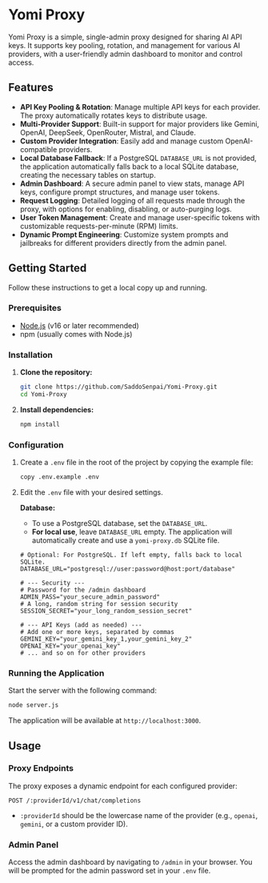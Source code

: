 # Yomi Proxy

Yomi Proxy is a simple, single-admin proxy designed for sharing AI API keys. It supports key pooling, rotation, and management for various AI providers, with a user-friendly admin dashboard to monitor and control access.

## Features

- **API Key Pooling & Rotation**: Manage multiple API keys for each provider. The proxy automatically rotates keys to distribute usage.
- **Multi-Provider Support**: Built-in support for major providers like Gemini, OpenAI, DeepSeek, OpenRouter, Mistral, and Claude.
- **Custom Provider Integration**: Easily add and manage custom OpenAI-compatible providers.
- **Local Database Fallback**: If a PostgreSQL `DATABASE_URL` is not provided, the application automatically falls back to a local SQLite database, creating the necessary tables on startup.
- **Admin Dashboard**: A secure admin panel to view stats, manage API keys, configure prompt structures, and manage user tokens.
- **Request Logging**: Detailed logging of all requests made through the proxy, with options for enabling, disabling, or auto-purging logs.
- **User Token Management**: Create and manage user-specific tokens with customizable requests-per-minute (RPM) limits.
- **Dynamic Prompt Engineering**: Customize system prompts and jailbreaks for different providers directly from the admin panel.

## Getting Started

Follow these instructions to get a local copy up and running.

### Prerequisites

- [Node.js](https://nodejs.org/) (v16 or later recommended)
- npm (usually comes with Node.js)

### Installation

1.  **Clone the repository:**
    ```bash
    git clone https://github.com/SaddoSenpai/Yomi-Proxy.git
    cd Yomi-Proxy
    ```

2.  **Install dependencies:**
    ```bash
    npm install
    ```

### Configuration

1.  Create a `.env` file in the root of the project by copying the example file:
    ```bash
    copy .env.example .env
    ```

2.  Edit the `.env` file with your desired settings.

    **Database:**
    - To use a PostgreSQL database, set the `DATABASE_URL`.
    - **For local use**, leave `DATABASE_URL` empty. The application will automatically create and use a `yomi-proxy.db` SQLite file.

    ```env
    # Optional: For PostgreSQL. If left empty, falls back to local SQLite.
    DATABASE_URL="postgresql://user:password@host:port/database"

    # --- Security ---
    # Password for the /admin dashboard
    ADMIN_PASS="your_secure_admin_password"
    # A long, random string for session security
    SESSION_SECRET="your_long_random_session_secret"

    # --- API Keys (add as needed) ---
    # Add one or more keys, separated by commas
    GEMINI_KEY="your_gemini_key_1,your_gemini_key_2"
    OPENAI_KEY="your_openai_key"
    # ... and so on for other providers
    ```

### Running the Application

Start the server with the following command:

```bash
node server.js
```

The application will be available at `http://localhost:3000`.

## Usage

### Proxy Endpoints

The proxy exposes a dynamic endpoint for each configured provider:

`POST /:providerId/v1/chat/completions`

-   `:providerId` should be the lowercase name of the provider (e.g., `openai`, `gemini`, or a custom provider ID).

### Admin Panel

Access the admin dashboard by navigating to `/admin` in your browser. You will be prompted for the admin password set in your `.env` file.

